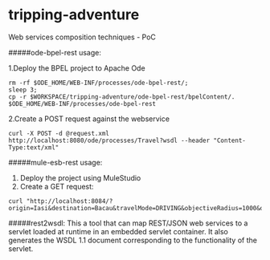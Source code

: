 tripping-adventure
==================

Web services composition techniques - PoC

#####ode-bpel-rest usage:

1.Deploy the BPEL project to Apache Ode
```
rm -rf $ODE_HOME/WEB-INF/processes/ode-bpel-rest/;
sleep 3; 
cp -r $WORKSPACE/tripping-adventure/ode-bpel-rest/bpelContent/. $ODE_HOME/WEB-INF/processes/ode-bpel-rest
```
2.Create a POST request against the webservice
```
curl -X POST -d @request.xml http://localhost:8080/ode/processes/Travel?wsdl --header "Content-Type:text/xml"
```
#####mule-esb-rest usage:

1. Deploy the project using MuleStudio
2. Create a GET request: 
```
curl "http://localhost:8084/?origin=Iasi&destination=Bacau&travelMode=DRIVING&objectiveRadius=1000&objectiveTypes=food&forecastUnits=metric&forecastDays=3&images=3"
```

#####rest2wsdl:
This a tool that can map REST/JSON web services to a servlet loaded at runtime in an embedded servlet container. It also generates the WSDL 1.1 document corresponding to the functionality of the servlet.
